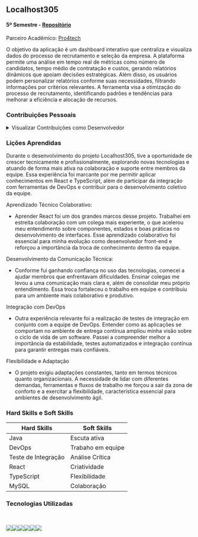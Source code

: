 ## Localhost305

#### 5º Semestre - [Repositório](https://github.com/Localhost-305/LocalHost305)

Parceiro Acadêmico: [Pro4tech](https://www.pro4tech.com.br/)

O objetivo da aplicação é um dashboard interativo que centraliza e visualiza dados do processo de recrutamento e seleção da empresa. A plataforma permite uma análise em tempo real de métricas como número de candidatos, tempo médio de contratação e custos, gerando relatórios dinâmicos que apoiam decisões estratégicas. Além disso, os usuários podem personalizar relatórios conforme suas necessidades, filtrando informações por critérios relevantes. A ferramenta visa a otimização do processo de recrutamento, identificando padrões e tendências para melhorar a eficiência e alocação de recursos.

### Contribuições Pessoais

<details>

<summary> Visualizar Contribuições como Desenvolvedor </summary> 

</details>

### Lições Aprendidas

Durante o desenvolvimento do projeto Localhost305, tive a oportunidade de crescer tecnicamente e profissionalmente, explorando novas tecnologias e atuando de forma mais ativa na colaboração e suporte entre membros da equipe. Essa experiência foi marcante por me permitir aplicar conhecimentos em React e TypeScript, além de participar da integração com ferramentas de DevOps e contribuir para o desenvolvimento coletivo da equipe.

Aprendizado Técnico Colaborativo:
- Aprender React foi um dos grandes marcos desse projeto. Trabalhei em estreita colaboração com um colega mais experiente, o que acelerou meu entendimento sobre componentes, estados e boas práticas no desenvolvimento de interfaces. Esse aprendizado colaborativo foi essencial para minha evolução como desenvolvedor front-end e reforçou a importância da troca de conhecimento dentro da equipe.

Desenvolvimento da Comunicação Técnica:
- Conforme fui ganhando confiança no uso das tecnologias, comecei a ajudar membros que enfrentavam dificuldades. Ensinar colegas me levou a uma comunicação mais clara e, além de consolidar meu próprio entendimento. Essa troca fortaleceu o trabalho em equipe e contribuiu para um ambiente mais colaborativo e produtivo.

Integração com DevOps
- Outra experiência relevante foi a realização de testes de integração em conjunto com a equipe de DevOps. Entender como as aplicações se comportam no ambiente de entrega contínua ampliou minha visão sobre o ciclo de vida de um software. Passei a compreender melhor a importância da estabilidade, testes automatizados e integração contínua para garantir entregas mais confiáveis.

Flexibilidade e Adaptação
- O projeto exigiu adaptações constantes, tanto em termos técnicos quanto organizacionais. A necessidade de lidar com diferentes demandas, ferramentas e fluxos de trabalho me forçou a sair da zona de conforto e a exercitar a flexibilidade, característica essencial para ambientes de desenvolvimento ágil.

### Hard Skills e Soft Skills

<table>
      <th>Hard Skills</th>
      <th>Soft Skills</th>
      </thead>
      <tbody>
        <tr>
         <td>Java</td>
         <td>Escuta ativa</td>
        </tr>
        <tr>
         <td>DevOps</td>
         <td>Trabaho em equipe</td>
        </tr>
        <tr>
         <td>Teste de Integração</td>
         <td>Análise Crítica</td>
        </tr>
        <tr>
         <td>React</td>
         <td>Criatividade</td>
        </tr>
        <tr>
         <td>TypeScript</td>
         <td>Flexibilidade</td>
        </tr> 
        <tr>
         <td>MySQL</td>
         <td>Colaboração</td>
        </tr>
      </tbody>
</table>

### Tecnologias Utilizadas

<br>

<img src="https://img.shields.io/badge/TypeScript-3178C6?style=for-the-badge&logo=typescript&logoColor=white" target="_blank"><img src="https://img.shields.io/badge/Java-ED8B00?style=for-the-badge&logo=java&logoColor=white" target="_blank"><img src="https://shields.io/badge/react-black?logo=react&style=for-the-badge"><img src="https://img.shields.io/badge/MySQL-4479A1?style=for-the-badge&logo=mysql&logoColor=white"><img src="https://img.shields.io/badge/Spring-6DB33F?style=for-the-badge&logo=spring&logoColor=white"><img src="https://img.shields.io/badge/CSS3-1572B6?style=for-the-badge&logo=css3&logoColor=white" target="_blank">
